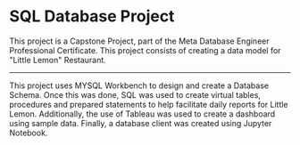 # SQL Database Project
This project is a Capstone Project, part of the Meta Database Engineer Professional Certificate. This project consists of creating a data model for "Little Lemon" Restaurant. 

---

This project uses MYSQL Workbench to design and create a Database Schema. Once this was done, SQL was used to create virtual tables, procedures and prepared statements to help facilitate daily reports for Little Lemon. Additionally, the use of Tableau was used to create a dashboard using sample data. Finally, a database client was created using Jupyter Notebook.


